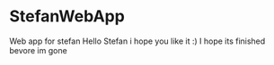 # StefanWebApp
Web app for stefan
Hello Stefan i hope you like it :)
I hope its finished bevore im gone
